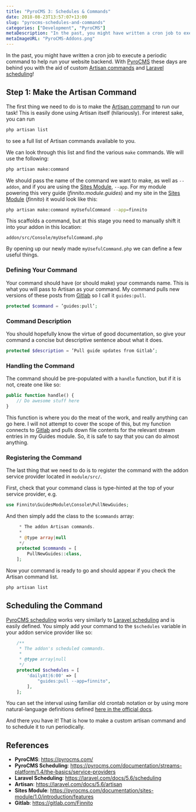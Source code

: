 ```yaml
---
title: "PyroCMS 3: Schedules & Commands"
date: 2018-08-23T13:57:07+13:00
slug: "pyrocms-schedules-and-commands"
categories: ["Development", "PyroCMS"]
metaDescription: "In the past, you might have written a cron job to execute a periodic command to help run your website backend. With PyroCMS these days are behind you with the aid of custom Artisan commands and Laravel scheduling!"
metaImageURL: "PyroCMS-Addons.png"
---
```


In the past, you might have written a cron job to execute a periodic command to help run your website backend. With [PyroCMS][pyro] these days are behind you with the aid of custom [Artisan commands][Artisan] and [Laravel scheduling][laravels]!

## Step 1: Make the Artisan Command
The first thing we need to do is to make the [Artisan command][artisan] to run our task! This is easily done using Artisan itself (hilariously). For interest sake, you can run

```bash
php artisan list
```

to see a full list of Artisan commands available to you.


We can look through this list and find the various `make` commands. We will use the following:

```bash
php artisan make:command
```

We should pass the name of the command we want to make, as well as `--addon`, and if you are using the [Sites Module][sites], `--app`. For my module powering this very guide (_finnito.module.guides_) and my site  in the [Sites Module][sites] (_finnito_) it would  look like this:

```bash
php artisan make:command myUsefulCommand --app=finnito
```

This scaffolds a command, but at this stage you need to manually shift it into your addon in this location:

```
addon/src/Console/myUsefulCommamd.php
```

By opening up our newly made `myUsefulCommand.php` we can define a few useful things.

### Defining Your Command
Your command should have (or should make) your commands name. This is what you will pass to Artisan as your command. My command pulls new versions of these posts from [Gitlab][gitlab] so I call it `guides:pull`.

```php
protected $command = ’guides:pull’;
```

### Command Description
You should hopefully know the virtue of good documentation, so give your command a concise but descriptive sentence about what it does. 

```php
protected $description = ’Pull guide updates from Gitlab’;
```

### Handling the Command

The command should be pre-populated with a `handle` function, but if it is not, create one like so:

```php
public function handle() {
    // Do awesome stuff here
}
```

This function is where you do the meat of the work, and really anything can go here. I will not attempt to cover the scope of this, but my function connects to [Gitlab][gitlab] and pulls down file contents for the relevant stream entries in my Guides module. So, it is safe to say that you can do almost anything.

### Registering the Command
The last thing that we need to do is to register the command with the addon service provider located in `module/src/`. 

First, check that your command class is type-hinted at the top of your service provider, e.g.

```php
use Finnito\GuidesModule\Console\PullNewGuides;
```

And then simply add the class to the `$commands` array:

```php
     * The addon Artisan commands.
     *
     * @type array|null
     */
    protected $commands = [
        PullNewGuides::class,
    ];
```

Now your command is ready to go and should appear if you check the Artisan command list.

```bash
php artisan list
```

## Scheduling the Command
[PyroCMS scheduling][pyros] works very similarly to [Laravel scheduling][laravels] and is easily defined. You simply add your command to the `$schedules` variable in your addon service provider like so:

```php
    /**
     * The addon's scheduled commands.
     *
     * @type array|null
     */
    protected $schedules = [
        'dailyAt|6:00' => [
            "guides:pull --app=finnito",
        ],
    ];
```

You can set the interval using familiar old crontab notation or by using more natural-language definitions defined [here in the official docs][pyros].

And there you have it! That is how to make a custom artisan command and to schedule it to run periodically.

## References
* __PyroCMS__: <https://pyrocms.com/>
* __PyroCMS Scheduling__:  <https://pyrocms.com/documentation/streams-platform/1.4/the-basics/service-providers>
* __Laravel Scheduling__: <https://laravel.com/docs/5.6/scheduling>
* __Artisan__: <https://laravel.com/docs/5.6/artisan>
* __Sites Module__: <https://pyrocms.com/documentation/sites-module/1.0/introduction/features>
* __Gitlab__: <https://gitlab.com/Finnito>

[pyro]: https://pyrocms.com/
[pyros]: https://pyrocms.com/documentation/streams-platform/1.4/the-basics/service-providers
[laravels]: https://laravel.com/docs/5.6/scheduling
[artisan]: https://laravel.com/docs/5.6/artisan
[sites]: https://pyrocms.com/documentation/sites-module/1.0/introduction/features
[gitlab]: https://gitlab.com/Finnito
